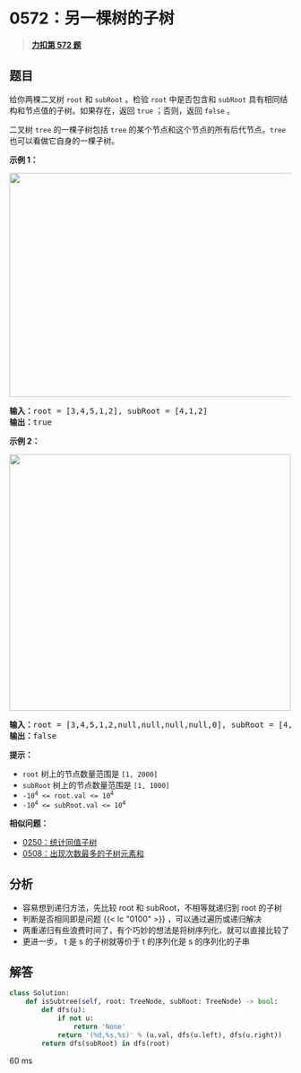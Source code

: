 # 0572：另一棵树的子树


> <u>**[力扣第 572 题](https://leetcode.cn/problems/subtree-of-another-tree/)**</u>

## 题目

<div class="original__bRMd">
<div>
<p>给你两棵二叉树 <code>root</code> 和 <code>subRoot</code> 。检验 <code>root</code> 中是否包含和 <code>subRoot</code> 具有相同结构和节点值的子树。如果存在，返回 <code>true</code> ；否则，返回 <code>false</code> 。</p>

<p>二叉树 <code>tree</code> 的一棵子树包括 <code>tree</code> 的某个节点和这个节点的所有后代节点。<code>tree</code> 也可以看做它自身的一棵子树。</p>



<p><strong>示例 1：</strong></p>
<img alt="" src="https://assets.leetcode.com/uploads/2021/04/28/subtree1-tree.jpg" style="width: 532px; height: 400px;" />
<pre>
<strong>输入：</strong>root = [3,4,5,1,2], subRoot = [4,1,2]
<strong>输出：</strong>true
</pre>

<p><strong>示例 2：</strong></p>
<img alt="" src="https://assets.leetcode.com/uploads/2021/04/28/subtree2-tree.jpg" style="width: 502px; height: 458px;" />
<pre>
<strong>输入：</strong>root = [3,4,5,1,2,null,null,null,null,0], subRoot = [4,1,2]
<strong>输出：</strong>false
</pre>



<p><strong>提示：</strong></p>

<ul>
<li><code>root</code> 树上的节点数量范围是 <code>[1, 2000]</code></li>
<li><code>subRoot</code> 树上的节点数量范围是 <code>[1, 1000]</code></li>
<li><code>-10<sup>4</sup> <= root.val <= 10<sup>4</sup></code></li>
<li><code>-10<sup>4</sup> <= subRoot.val <= 10<sup>4</sup></code></li>
</ul>
</div>
</div>


**相似问题：**
- [0250：统计同值子树](/leetcode/0250)
- [0508：出现次数最多的子树元素和](/leetcode/0508)


## 分析

- 容易想到递归方法，先比较 root 和 subRoot，不相等就递归到 root 的子树
- 判断是否相同即是问题 {{< lc "0100" >}} ，可以通过遍历或递归解决
- 两重递归有些浪费时间了，有个巧妙的想法是将树序列化，就可以直接比较了
- 更进一步， t 是 s 的子树就等价于 t 的序列化是 s 的序列化的子串

## 解答

```python
class Solution:
    def isSubtree(self, root: TreeNode, subRoot: TreeNode) -> bool:
        def dfs(u):
            if not u:
                return 'None'
            return '(%d,%s,%s)' % (u.val, dfs(u.left), dfs(u.right))
        return dfs(subRoot) in dfs(root)
```
60 ms

